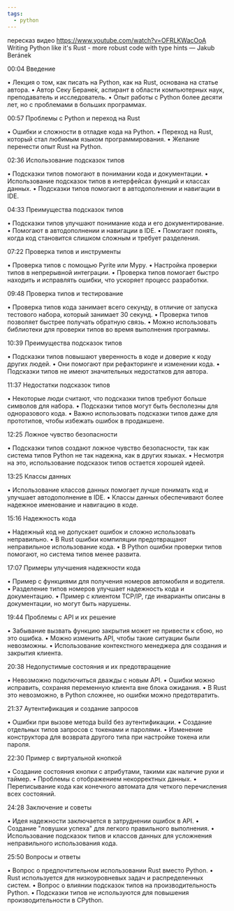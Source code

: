 ```yaml
---
tags:
  - python
---
```


пересказ видео https://www.youtube.com/watch?v=OFRLKWacOoA
Writing Python like it's Rust - more robust code with type hints — Jakub Beránek

00:04 Введение

• Лекция о том, как писать на Python, как на Rust, основана на статье автора.
• Автор Секу Беране́к, аспирант в области компьютерных наук, преподаватель и исследователь.
• Опыт работы с Python более десяти лет, но с проблемами в больших программах.

00:57 Проблемы с Python и переход на Rust

• Ошибки и сложности в отладке кода на Python.
• Переход на Rust, который стал любимым языком программирования.
• Желание перенести опыт Rust на Python.

02:36 Использование подсказок типов

• Подсказки типов помогают в понимании кода и документации.
• Использование подсказок типов в интерфейсах функций и классах данных.
• Подсказки типов помогают в автодополнении и навигации в IDE.

04:33 Преимущества подсказок типов

• Подсказки типов улучшают понимание кода и его документирование.
• Помогают в автодополнении и навигации в IDE.
• Помогают понять, когда код становится слишком сложным и требует разделения.

07:22 Проверка типов и инструменты

• Проверка типов с помощью Pyrite или Mypy.
• Настройка проверки типов в непрерывной интеграции.
• Проверка типов помогает быстро находить и исправлять ошибки, что ускоряет процесс разработки.

09:48 Проверка типов и тестирование

• Проверка типов кода занимает всего секунду, в отличие от запуска тестового набора, который занимает 30 секунд.
• Проверка типов позволяет быстрее получать обратную связь.
• Можно использовать библиотеки для проверки типов во время выполнения программы.

10:39 Преимущества подсказок типов

• Подсказки типов повышают уверенность в коде и доверие к коду других людей.
• Они помогают при рефакторинге и изменении кода.
• Подсказки типов не имеют значительных недостатков для автора.

11:37 Недостатки подсказок типов

• Некоторые люди считают, что подсказки типов требуют больше символов для набора.
• Подсказки типов могут быть бесполезны для одноразового кода.
• Важно использовать подсказки типов даже для прототипов, чтобы избежать ошибок в продакшене.

12:25 Ложное чувство безопасности

• Подсказки типов создают ложное чувство безопасности, так как система типов Python не так надежна, как в других языках.
• Несмотря на это, использование подсказок типов остается хорошей идеей.

13:25 Классы данных

• Использование классов данных помогает лучше понимать код и улучшает автодополнение в IDE.
• Классы данных обеспечивают более надежное именование и навигацию в коде.

15:16 Надежность кода

• Надежный код не допускает ошибок и сложно использовать неправильно.
• В Rust ошибки компиляции предотвращают неправильное использование кода.
• В Python ошибки проверки типов помогают, но система типов менее развита.

17:07 Примеры улучшения надежности кода

• Пример с функциями для получения номеров автомобиля и водителя.
• Разделение типов номеров улучшает надежность кода и документацию.
• Пример с клиентом TCP/IP, где инварианты описаны в документации, но могут быть нарушены.

19:44 Проблемы с API и их решение

• Забывание вызвать функцию закрытия может не привести к сбою, но это ошибка.
• Можно изменить API, чтобы такие ситуации были невозможны.
• Использование контекстного менеджера для создания и закрытия клиента.

20:38 Недопустимые состояния и их предотвращение

• Невозможно подключиться дважды с новым API.
• Ошибки можно исправить, сохраняя переменную клиента вне блока ожидания.
• В Rust это невозможно, в Python сложнее, но ошибки можно предотвратить.

21:37 Аутентификация и создание запросов

• Ошибки при вызове метода build без аутентификации.
• Создание отдельных типов запросов с токенами и паролями.
• Изменение конструктора для возврата другого типа при настройке токена или пароля.

22:30 Пример с виртуальной кнопкой

• Создание состояния кнопки с атрибутами, такими как наличие руки и таймер.
• Проблемы с отображением некорректных данных.
• Переписывание кода как конечного автомата для четкого перечисления всех состояний.

24:28 Заключение и советы

• Идея надежности заключается в затруднении ошибок в API.
• Создание "ловушки успеха" для легкого правильного выполнения.
• Использование подсказок типов и классов данных для усложнения неправильного использования кода.

25:50 Вопросы и ответы

• Вопрос о предпочтительном использовании Rust вместо Python.
• Rust используется для низкоуровневых задач и распределенных систем.
• Вопрос о влиянии подсказок типов на производительность Python.
• Подсказки типов не используются для повышения производительности в CPython.

